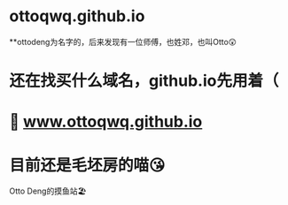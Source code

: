 # ottoqwq.github.io
**ottodeng为名字的，后来发现有一位师傅，也姓邓，也叫Otto😲
# 还在找买什么域名，github.io先用着（
# 💬 www.ottoqwq.github.io 
#  目前还是毛坯房的喵😘 
Otto Deng的摸鱼站🏖
